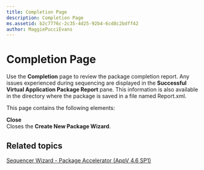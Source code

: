 ```yaml
---
title: Completion Page
description: Completion Page
ms.assetid: b2c7776c-2c35-4d25-92b4-6cd8c2bdff42
author: MaggiePucciEvans
---
```


# Completion Page


Use the **Completion** page to review the package completion report. Any issues experienced during sequencing are displayed in the **Successful Virtual Application Package Report** pane. This information is also available in the directory where the package is saved in a file named Report.xml.

This page contains the following elements:

<a href="" id="close"></a>**Close**  
Closes the **Create New Package Wizard**.

## Related topics


[Sequencer Wizard - Package Accelerator (AppV 4.6 SP1)](sequencer-wizard---package-accelerator--appv-46-sp1-.md)

 

 





